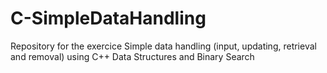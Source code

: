 # C-SimpleDataHandling
Repository for the exercice Simple data handling (input, updating, retrieval and removal) using C++ Data Structures and Binary Search
